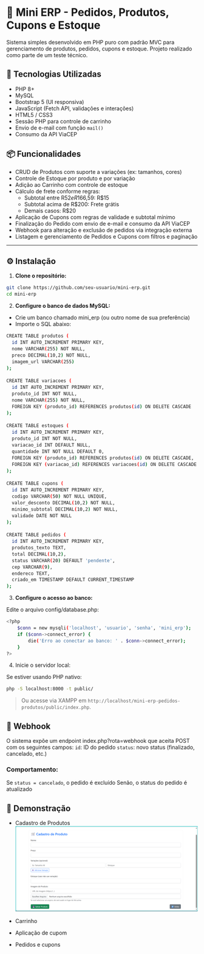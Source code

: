 # 🛒 Mini ERP - Pedidos, Produtos, Cupons e Estoque

Sistema simples desenvolvido em PHP puro com padrão MVC para gerenciamento de produtos, pedidos, cupons e estoque. Projeto realizado como parte de um teste técnico.

## 🚀 Tecnologias Utilizadas

- PHP 8+
- MySQL
- Bootstrap 5 (UI responsiva)
- JavaScript (Fetch API, validações e interações)
- HTML5 / CSS3
- Sessão PHP para controle de carrinho
- Envio de e-mail com função `mail()`
- Consumo da API ViaCEP

## 📦 Funcionalidades

- CRUD de Produtos com suporte a variações (ex: tamanhos, cores)
- Controle de Estoque por produto e por variação
- Adição ao Carrinho com controle de estoque
- Cálculo de frete conforme regras:
  - Subtotal entre R$52 e R$166,59: R$15
  - Subtotal acima de R$200: Frete grátis
  - Demais casos: R$20
- Aplicação de Cupons com regras de validade e subtotal mínimo
- Finalização do Pedido com envio de e-mail e consumo da API ViaCEP
- Webhook para alteração e exclusão de pedidos via integração externa
- Listagem e gerenciamento de Pedidos e Cupons com filtros e paginação

---

## ⚙️ Instalação

1. **Clone o repositório:**
```bash
git clone https://github.com/seu-usuario/mini-erp.git
cd mini-erp
```

2. **Configure o banco de dados MySQL:**

- Crie um banco chamado mini_erp (ou outro nome de sua preferência)
- Importe o SQL abaixo:
```bash
CREATE TABLE produtos (
  id INT AUTO_INCREMENT PRIMARY KEY,
  nome VARCHAR(255) NOT NULL,
  preco DECIMAL(10,2) NOT NULL,
  imagem_url VARCHAR(255)
);

CREATE TABLE variacoes (
  id INT AUTO_INCREMENT PRIMARY KEY,
  produto_id INT NOT NULL,
  nome VARCHAR(255) NOT NULL,
  FOREIGN KEY (produto_id) REFERENCES produtos(id) ON DELETE CASCADE
);

CREATE TABLE estoques (
  id INT AUTO_INCREMENT PRIMARY KEY,
  produto_id INT NOT NULL,
  variacao_id INT DEFAULT NULL,
  quantidade INT NOT NULL DEFAULT 0,
  FOREIGN KEY (produto_id) REFERENCES produtos(id) ON DELETE CASCADE,
  FOREIGN KEY (variacao_id) REFERENCES variacoes(id) ON DELETE CASCADE
);

CREATE TABLE cupons (
  id INT AUTO_INCREMENT PRIMARY KEY,
  codigo VARCHAR(50) NOT NULL UNIQUE,
  valor_desconto DECIMAL(10,2) NOT NULL,
  minimo_subtotal DECIMAL(10,2) NOT NULL,
  validade DATE NOT NULL
);

CREATE TABLE pedidos (
  id INT AUTO_INCREMENT PRIMARY KEY,
  produtos_texto TEXT,
  total DECIMAL(10,2),
  status VARCHAR(20) DEFAULT 'pendente',
  cep VARCHAR(9),
  endereco TEXT,
  criado_em TIMESTAMP DEFAULT CURRENT_TIMESTAMP
);
```

3. **Configure o acesso ao banco:**

Edite o arquivo config/database.php:
```bash
<?php
    $conn = new mysqli('localhost', 'usuario', 'senha', 'mini_erp');
    if ($conn->connect_error) {
        die('Erro ao conectar ao banco: ' . $conn->connect_error);
    }
?>
```

4. Inicie o servidor local:

Se estiver usando PHP nativo:
```bash
php -S localhost:8000 -t public/
```
> Ou acesse via XAMPP em `http://localhost/mini-erp-pedidos-produtos/public/index.php`.

## 🧪 Webhook

O sistema expõe um endpoint index.php?rota=webhook que aceita POST com os seguintes campos:
`id`: ID do pedido
`status`: novo status (finalizado, cancelado, etc.)

### Comportamento:

Se `status = cancelado`, o pedido é excluído
Senão, o status do pedido é atualizado

## 📸 Demonstração

- Cadastro de Produtos
![Cadastro de produtos](https://raw.githubusercontent.com/AndersonC96/mini-erp-pedidos-produtos/main/public/public/uploads/produtos.png)
- Carrinho

- Aplicação de cupom

- Pedidos e cupons

